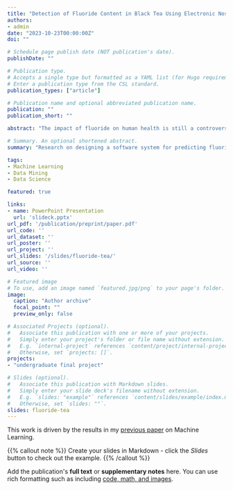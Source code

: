 ```yaml
---
title: "Detection of Fluoride Content in Black Tea Using Electronic Nose"
authors:
- admin
date: "2023-10-23T00:00:00Z"
doi: ""

# Schedule page publish date (NOT publication's date).
publishDate: ""

# Publication type.
# Accepts a single type but formatted as a YAML list (for Hugo requirements).
# Enter a publication type from the CSL standard.
publication_types: ["article"]

# Publication name and optional abbreviated publication name.
publication: ""
publication_short: ""

abstract: "The impact of fluoride on human health is still a controversial issue. The World Health Organization (WHO) has provided permissible levels of fluoride in black tea, but various commodities still ignore it. The purpose of this research is to design a software system used to build a predictive model for fluoride concentration based on the Rs / Ro ratio. The system uses input data in the form of e-nose sensor response and uses the Partial Least Square (PLSR) regression method for quick analysis of fluoride levels in various quality black tea (kw1, kw2, kw3). Identification of volatile compounds in black tea with various qualities was carried out using an e-nose equipped with 12 gas sensors. A prediction model for fluoride concentration based on the Rs / Ro ratio was successfully developed for each quality. The predictive performance values of fluoride concentration in the sample against the reference fluoride concentration Rs / Ro are: R2predkw1 = 0.986620 and RMSEpredkw1 = 0.004642; R2predkw2 = 0.994791 and RMSEpredkw2 = 0.010772; R2predkw3 = 0.994054 and RMSEpredkw3 = 0.005324. This shows that the indicators of predictive goodness for each black tea quality are satisfactory."

# Summary. An optional shortened abstract.
summary: "Research on designing a software system for predicting fluoride concentration in various quality black tea using e-nose sensors and Partial Least Square regression method."

tags:
- Machine Learning
- Data Mining
- Data Science

featured: true

links:
- name: PowerPoint Presentation
  url: 'slideck.pptx'
url_pdf: '/publication/preprint/paper.pdf'
url_code: ''
url_dataset: ''
url_poster: ''
url_project: ''
url_slides: '/slides/fluoride-tea/'
url_source: ''
url_video: ''

# Featured image
# To use, add an image named `featured.jpg/png` to your page's folder. 
image:
  caption: "Author archive"
  focal_point: ""
  preview_only: false

# Associated Projects (optional).
#   Associate this publication with one or more of your projects.
#   Simply enter your project's folder or file name without extension.
#   E.g. `internal-project` references `content/project/internal-project/index.md`.
#   Otherwise, set `projects: []`.
projects:
- "undergraduate final project"

# Slides (optional).
#   Associate this publication with Markdown slides.
#   Simply enter your slide deck's filename without extension.
#   E.g. `slides: "example"` references `content/slides/example/index.md`.
#   Otherwise, set `slides: ""`.
slides: fluoride-tea
---
```


This work is driven by the results in my [previous paper](/publication/conference-paper/) on Machine Learning.

{{% callout note %}}
Create your slides in Markdown - click the *Slides* button to check out the example.
{{% /callout %}}

Add the publication's **full text** or **supplementary notes** here. You can use rich formatting such as including [code, math, and images](https://docs.hugoblox.com/content/writing-markdown-latex/).
